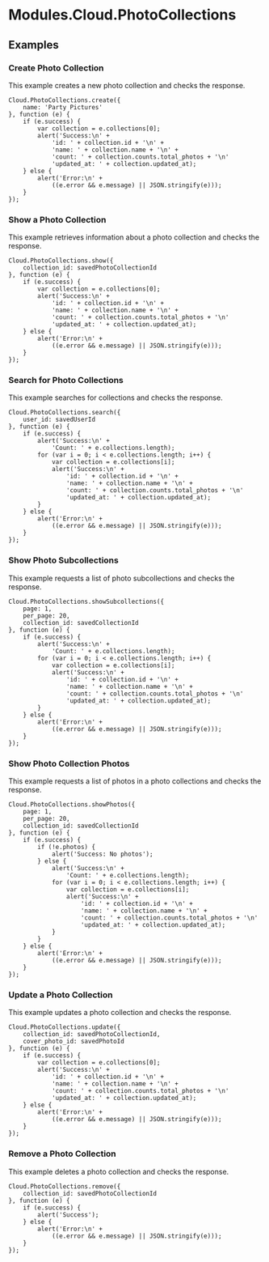 # Modules.Cloud.PhotoCollections

<TypeHeader/>

## Examples

### Create Photo Collection

This example creates a new photo collection and checks the response.

    Cloud.PhotoCollections.create({
        name: 'Party Pictures'
    }, function (e) {
        if (e.success) {
            var collection = e.collections[0];
            alert('Success:\n' +
                'id: ' + collection.id + '\n' +
                'name: ' + collection.name + '\n' +
                'count: ' + collection.counts.total_photos + '\n'
                'updated_at: ' + collection.updated_at);
        } else {
            alert('Error:\n' +
                ((e.error && e.message) || JSON.stringify(e)));
        }
    });

### Show a Photo Collection

This example retrieves information about a photo collection and checks the response.

    Cloud.PhotoCollections.show({
        collection_id: savedPhotoCollectionId
    }, function (e) {
        if (e.success) {
            var collection = e.collections[0];
            alert('Success:\n' +
                'id: ' + collection.id + '\n' +
                'name: ' + collection.name + '\n' +
                'count: ' + collection.counts.total_photos + '\n'
                'updated_at: ' + collection.updated_at);
        } else {
            alert('Error:\n' +
                ((e.error && e.message) || JSON.stringify(e)));
        }
    });

### Search for Photo Collections

This example searches for collections and checks the response.

    Cloud.PhotoCollections.search({
        user_id: savedUserId
    }, function (e) {
        if (e.success) {
            alert('Success:\n' +
                'Count: ' + e.collections.length);
            for (var i = 0; i < e.collections.length; i++) {
                var collection = e.collections[i];
                alert('Success:\n' +
                    'id: ' + collection.id + '\n' +
                    'name: ' + collection.name + '\n' +
                    'count: ' + collection.counts.total_photos + '\n'
                    'updated_at: ' + collection.updated_at);
            }
        } else {
            alert('Error:\n' +
                ((e.error && e.message) || JSON.stringify(e)));
        }
    });

### Show Photo Subcollections

This example requests a list of photo subcollections and checks the response.

    Cloud.PhotoCollections.showSubcollections({
        page: 1,
        per_page: 20,
        collection_id: savedCollectionId
    }, function (e) {
        if (e.success) {
            alert('Success:\n' +
                'Count: ' + e.collections.length);
            for (var i = 0; i < e.collections.length; i++) {
                var collection = e.collections[i];
                alert('Success:\n' +
                    'id: ' + collection.id + '\n' +
                    'name: ' + collection.name + '\n' +
                    'count: ' + collection.counts.total_photos + '\n'
                    'updated_at: ' + collection.updated_at);
            }
        } else {
            alert('Error:\n' +
                ((e.error && e.message) || JSON.stringify(e)));
        }
    });

### Show Photo Collection Photos

This example requests a list of photos in a photo collections and checks the response.

    Cloud.PhotoCollections.showPhotos({
        page: 1,
        per_page: 20,
        collection_id: savedCollectionId
    }, function (e) {
        if (e.success) {
            if (!e.photos) {
                alert('Success: No photos');
            } else {
                alert('Success:\n' +
                    'Count: ' + e.collections.length);
                for (var i = 0; i < e.collections.length; i++) {
                    var collection = e.collections[i];
                    alert('Success:\n' +
                        'id: ' + collection.id + '\n' +
                        'name: ' + collection.name + '\n' +
                        'count: ' + collection.counts.total_photos + '\n'
                        'updated_at: ' + collection.updated_at);
                }
            }
        } else {
            alert('Error:\n' +
                ((e.error && e.message) || JSON.stringify(e)));
        }
    });

### Update a Photo Collection

This example updates a photo collection and checks the response.

    Cloud.PhotoCollections.update({
        collection_id: savedPhotoCollectionId,
        cover_photo_id: savedPhotoId
    }, function (e) {
        if (e.success) {
            var collection = e.collections[0];
            alert('Success:\n' +
                'id: ' + collection.id + '\n' +
                'name: ' + collection.name + '\n' +
                'count: ' + collection.counts.total_photos + '\n'
                'updated_at: ' + collection.updated_at);
        } else {
            alert('Error:\n' +
                ((e.error && e.message) || JSON.stringify(e)));
        }
    });

### Remove a Photo Collection

This example deletes a photo collection and checks the response.

    Cloud.PhotoCollections.remove({
        collection_id: savedPhotoCollectionId
    }, function (e) {
        if (e.success) {
            alert('Success');
        } else {
            alert('Error:\n' +
                ((e.error && e.message) || JSON.stringify(e)));
        }
    });

<ApiDocs/>
